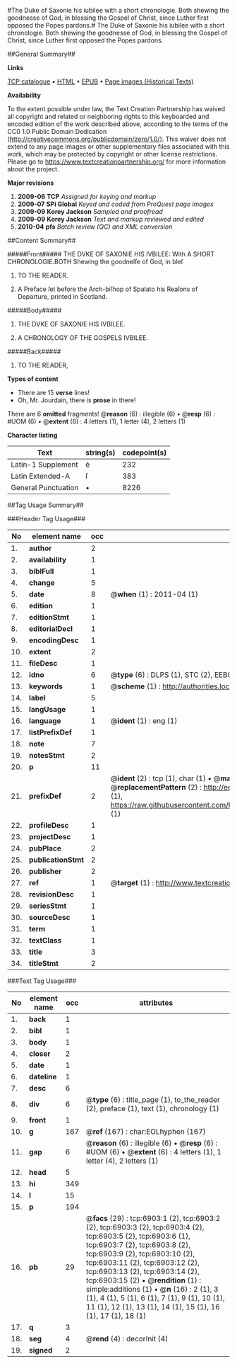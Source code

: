 #The Duke of Saxonie his iubilee with a short chronologie. Both shewing the goodnesse of God, in blessing the Gospel of Christ, since Luther first opposed the Popes pardons.#
The Duke of Saxonie his iubilee with a short chronologie. Both shewing the goodnesse of God, in blessing the Gospel of Christ, since Luther first opposed the Popes pardons.

##General Summary##

**Links**

[TCP catalogue](http://www.ota.ox.ac.uk/tcp/)  • 
[HTML](http://tei.it.ox.ac.uk/tcp/Texts-HTML/free/A04/A04534.html)  • 
[EPUB](http://tei.it.ox.ac.uk/tcp/Texts-EPUB/free/A04/A04534.epub) • 
[Page images (Historical Texts)](https://historicaltexts.jisc.ac.uk/eebo-99842262e)

**Availability**

To the extent possible under law, the Text Creation Partnership has waived all copyright and related or neighboring rights to this keyboarded and encoded edition of the work described above, according to the terms of the CC0 1.0 Public Domain Dedication (http://creativecommons.org/publicdomain/zero/1.0/). This waiver does not extend to any page images or other supplementary files associated with this work, which may be protected by copyright or other license restrictions. Please go to https://www.textcreationpartnership.org/ for more information about the project.

**Major revisions**

1. __2009-06__ __TCP__ *Assigned for keying and markup*
1. __2009-07__ __SPi Global__ *Keyed and coded from ProQuest page images*
1. __2009-09__ __Korey Jackson__ *Sampled and proofread*
1. __2009-09__ __Korey Jackson__ *Text and markup reviewed and edited*
1. __2010-04__ __pfs__ *Batch review (QC) and XML conversion*

##Content Summary##

#####Front#####
THE DVKE OF SAXONIE HIS IVBILEE: With A SHORT CHRONOLOGIE.BOTH Shewing the goodneſſe of God, in bleſ
1. TO THE READER.

1. A Preface ſet before the Arch-biſhop of Spalato his Reaſons of Departure, printed in Scotland.

#####Body#####

1. THE DVKE OF SAXONIE HIS IVBILEE.

1. A CHRONOLOGY OF THE GOSPELS IVBILEE.

#####Back#####

1. TO THE READER,

**Types of content**

  * There are 15 **verse** lines!
  * Oh, Mr. Jourdain, there is **prose** in there!

There are 6 **omitted** fragments! 
 @__reason__ (6) : illegible (6)  •  @__resp__ (6) : #UOM (6)  •  @__extent__ (6) : 4 letters (1), 1 letter (4), 2 letters (1)

**Character listing**


|Text|string(s)|codepoint(s)|
|---|---|---|
|Latin-1 Supplement|è|232|
|Latin Extended-A|ſ|383|
|General Punctuation|•|8226|

##Tag Usage Summary##

###Header Tag Usage###

|No|element name|occ|attributes|
|---|---|---|---|
|1.|__author__|2||
|2.|__availability__|1||
|3.|__biblFull__|1||
|4.|__change__|5||
|5.|__date__|8| @__when__ (1) : 2011-04 (1)|
|6.|__edition__|1||
|7.|__editionStmt__|1||
|8.|__editorialDecl__|1||
|9.|__encodingDesc__|1||
|10.|__extent__|2||
|11.|__fileDesc__|1||
|12.|__idno__|6| @__type__ (6) : DLPS (1), STC (2), EEBO-CITATION (1), PROQUEST (1), VID (1)|
|13.|__keywords__|1| @__scheme__ (1) : http://authorities.loc.gov/ (1)|
|14.|__label__|5||
|15.|__langUsage__|1||
|16.|__language__|1| @__ident__ (1) : eng (1)|
|17.|__listPrefixDef__|1||
|18.|__note__|7||
|19.|__notesStmt__|2||
|20.|__p__|11||
|21.|__prefixDef__|2| @__ident__ (2) : tcp (1), char (1)  •  @__matchPattern__ (2) : ([0-9\-]+):([0-9IVX]+) (1), (.+) (1)  •  @__replacementPattern__ (2) : http://eebo.chadwyck.com/downloadtiff?vid=$1&page=$2 (1), https://raw.githubusercontent.com/textcreationpartnership/Texts/master/tcpchars.xml#$1 (1)|
|22.|__profileDesc__|1||
|23.|__projectDesc__|1||
|24.|__pubPlace__|2||
|25.|__publicationStmt__|2||
|26.|__publisher__|2||
|27.|__ref__|1| @__target__ (1) : http://www.textcreationpartnership.org/docs/. (1)|
|28.|__revisionDesc__|1||
|29.|__seriesStmt__|1||
|30.|__sourceDesc__|1||
|31.|__term__|1||
|32.|__textClass__|1||
|33.|__title__|3||
|34.|__titleStmt__|2||


###Text Tag Usage###

|No|element name|occ|attributes|
|---|---|---|---|
|1.|__back__|1||
|2.|__bibl__|1||
|3.|__body__|1||
|4.|__closer__|2||
|5.|__date__|1||
|6.|__dateline__|1||
|7.|__desc__|6||
|8.|__div__|6| @__type__ (6) : title_page (1), to_the_reader (2), preface (1), text (1), chronology (1)|
|9.|__front__|1||
|10.|__g__|167| @__ref__ (167) : char:EOLhyphen (167)|
|11.|__gap__|6| @__reason__ (6) : illegible (6)  •  @__resp__ (6) : #UOM (6)  •  @__extent__ (6) : 4 letters (1), 1 letter (4), 2 letters (1)|
|12.|__head__|5||
|13.|__hi__|349||
|14.|__l__|15||
|15.|__p__|194||
|16.|__pb__|29| @__facs__ (29) : tcp:6903:1 (2), tcp:6903:2 (2), tcp:6903:3 (2), tcp:6903:4 (2), tcp:6903:5 (2), tcp:6903:6 (1), tcp:6903:7 (2), tcp:6903:8 (2), tcp:6903:9 (2), tcp:6903:10 (2), tcp:6903:11 (2), tcp:6903:12 (2), tcp:6903:13 (2), tcp:6903:14 (2), tcp:6903:15 (2)  •  @__rendition__ (1) : simple:additions (1)  •  @__n__ (16) : 2 (1), 3 (1), 4 (1), 5 (1), 6 (1), 7 (1), 9 (1), 10 (1), 11 (1), 12 (1), 13 (1), 14 (1), 15 (1), 16 (1), 17 (1), 18 (1)|
|17.|__q__|3||
|18.|__seg__|4| @__rend__ (4) : decorInit (4)|
|19.|__signed__|2||
